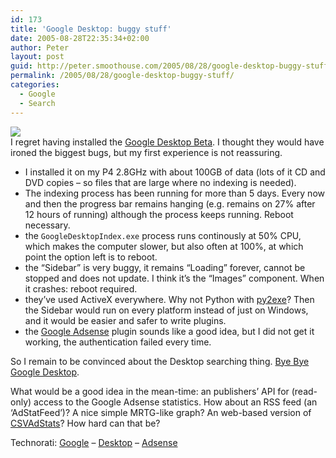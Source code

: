 ```yaml
---
id: 173
title: 'Google Desktop: buggy stuff'
date: 2005-08-28T22:35:34+02:00
author: Peter
layout: post
guid: http://peter.smoothouse.com/2005/08/28/google-desktop-buggy-stuff/
permalink: /2005/08/28/google-desktop-buggy-stuff/
categories:
  - Google
  - Search
---
```

![](http://www.pixagogo.com/S5vpfnjbBPdPlrVXfDWjtG47DijGDMnG5wW!9-EQetG8Ohp6lA2sTcEtilF2QSKltQCE5UPr7N-CVe4hIogp8WOh14xBv!ycls6LdKGo6B7xuqOk0jv8YBOVqUYsHYTQWU7HsULuFJ!be6qfTt03s4946aDP1H-um8/google-desktop-buggy.jpg)  
I regret having installed the [Google Desktop Beta](http://desktop.google.com/). I thought they would have ironed the biggest bugs, but my first experience is not reassuring.

  * I installed it on my P4 2.8GHz with about 100GB of data (lots of it CD and DVD copies &#8211; so files that are large where no indexing is needed). 
  * The indexing process has been running for more than 5 days. Every now and then the progress bar remains hanging (e.g. remains on 27% after 12 hours of running) although the process keeps running. Reboot necessary. 
  * the `GoogleDesktopIndex.exe` process runs continously at 50% CPU, which makes the computer slower, but also often at 100%, at which point the option left is to reboot. 
  * the &#8220;Sidebar&#8221; is very buggy, it remains &#8220;Loading&#8221; forever, cannot be stopped and does not update. I think it&#8217;s the &#8220;Images&#8221; component. When it crashes: reboot required. 
  * they&#8217;ve used ActiveX everywhere. Why not Python with [py2exe](http://starship.python.net/crew/theller/py2exe/)? Then the Sidebar would run on every platform instead of just on Windows, and it would be easier and safer to write plugins. 
  * the [Google Adsense](https://www.google.com/adsense/) plugin sounds like a good idea, but I did not get it working, the authentication failed every time. 

So I remain to be convinced about the Desktop searching thing. [Bye Bye Google Desktop](http://www.momathome.com/viewfromhome/2005/08/bye_bye_google_desktop_search.php).

What would be a good idea in the mean-time: an publishers&#8217; API for (read-only) access to the Google Adsense statistics. How about an RSS feed (an &#8216;AdStatFeed&#8217;)? A nice simple MRTG-like graph? An web-based version of [CSVAdStats](http://www.nix.fr/csvadstats.aspx)? How hard can that be?

Technorati: <a href="http://technorati.com/tag/google" rel="tag">Google</a> &#8211; <a href="http://technorati.com/tag/Desktop" rel="tag">Desktop</a> &#8211; <a href="http://technorati.com/tag/Adsense" rel="tag">Adsense</a>